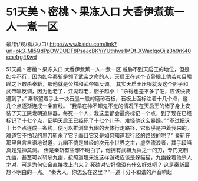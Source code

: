 # 51天美丶密桃丶果冻入口 大香伊煮蕉一人一煮一区

最/新/观/看/入/口/ http://www.baidu.com/link?url=ok3_Ml5QdPpOWDUDT8PseJcBKYiYUthhvs1MDf_XWaxIqoOiiz3h9rK40scs4rg4&wd

51天美丶密桃丶果冻入口 大香伊煮蕉一人一煮一区
威胁不到天启王的地位，但是如今不行，因为如今秦斩是领了武帝之命的人，天启王在这个节骨眼上倘若众目睽睽之下敢杀秦斩，那他就是公然和武帝唱反调。
    其实天启王压根就没这个胆子和武帝唱反调，因为他老了，江湖越老，胆子越小！
    “杀得也差不多了吧，应该快要遇到了。”
    秦斩望着手上一块石墨一般的磨砂石板，石板上面标注着十几个点，这几个点逐渐连成一条直线。
    “我早在神不知鬼不觉的情况下在天启王的诸子身上安装了天工院发明追踪器，每死一个人，我这里都会最终标记一个点，到了现在已经标记了十七个点，证明天启王已经死了十七个儿子，难怪他这么暴躁。”
    “不过把这十七个点连成一条线，便可以推测出九幽的大体行走路径，它似乎是冲着我来的。难道它不怕我的黑刀斩杀了它？而且它又是如何知道我行经的路线的呢？”
    秦斩在那里自言自语地说道，九幽不愧是曾经的次元小世界之主，虚空流浪者，其手段当真是鬼神莫测。
    但是秦斩有些想不明白了，他拥有武祖九兵之一的刀，专门克制九幽，甚至可以斩杀九幽，按照道理来说这样游戏应该是躲猫猫，九幽躲着他杀人才对，可是为何它会直接找上门来？
    死磕对它好像没有什么好处吧？
    这是秦斩最想不明白的一点。
    “秦大人，你怎么在这里？”一道十分不和谐的声音响起
